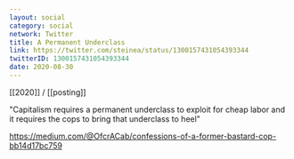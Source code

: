 ```yaml
---
layout: social
category: social
network: Twitter
title: A Permanent Underclass
link: https://twitter.com/steinea/status/1300157431054393344
twitterID: 1300157431054393344
date: 2020-08-30
---
```


[[2020]] / [[posting]]

"Capitalism requires a permanent underclass to exploit for cheap labor and it requires the cops to bring that underclass to heel"

<https://medium.com/@OfcrACab/confessions-of-a-former-bastard-cop-bb14d17bc759>
